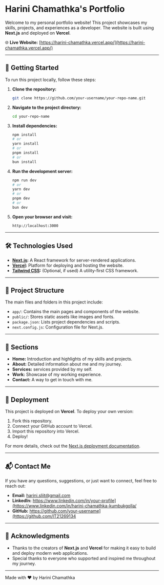 
# Harini Chamathka's Portfolio

Welcome to my personal portfolio website! This project showcases my skills, projects, and experiences as a developer. The website is built using **Next.js** and deployed on **Vercel**.

🌐 **Live Website:** [https://harini-chamathka.vercel.app/](https://harini-chamathka.vercel.app/)

---

## 🚀 Getting Started

To run this project locally, follow these steps:

1. **Clone the repository:**
   ```bash
   git clone https://github.com/your-username/your-repo-name.git
   ```

2. **Navigate to the project directory:**
   ```bash
   cd your-repo-name
   ```

3. **Install dependencies:**
   ```bash
   npm install
   # or
   yarn install
   # or
   pnpm install
   # or
   bun install
   ```

4. **Run the development server:**
   ```bash
   npm run dev
   # or
   yarn dev
   # or
   pnpm dev
   # or
   bun dev
   ```

5. **Open your browser and visit:**
   ```
   http://localhost:3000
   ```

---

## 🛠️ Technologies Used

- **[Next.js](https://nextjs.org/):** A React framework for server-rendered applications.
- **[Vercel](https://vercel.com/):** Platform for deploying and hosting the website.
- **[Tailwind CSS](https://tailwindcss.com/):** (Optional, if used) A utility-first CSS framework.

---

## 📂 Project Structure

The main files and folders in this project include:

- `app/`: Contains the main pages and components of the website.
- `public/`: Stores static assets like images and fonts.
- `package.json`: Lists project dependencies and scripts.
- `next.config.js`: Configuration file for Next.js.

---

## 📄 Sections

- **Home:** Introduction and highlights of my skills and projects.
- **About:** Detailed information about me and my journey.
- **Services:** services provided by my self.
- **Work:** Showcase of my working experience.
- **Contact:** A way to get in touch with me.

---

## 🚀 Deployment

This project is deployed on **Vercel**. To deploy your own version:

1. Fork this repository.
2. Connect your GitHub account to Vercel.
3. Import this repository into Vercel.
4. Deploy!

For more details, check out the [Next.js deployment documentation](https://nextjs.org/docs/app/building-your-application/deploying).

---

## 📬 Contact Me

If you have any questions, suggestions, or just want to connect, feel free to reach out:

- **Email:** harini.sliit@gmail.com
- **LinkedIn:** https://www.linkedin.com/in/your-profile](https://www.linkedin.com/in/harini-chamathka-kumbukgolla/
- **GitHub:** https://github.com/your-username](https://github.com/IT21269134

---

## 🙏 Acknowledgments

- Thanks to the creators of **Next.js** and **Vercel** for making it easy to build and deploy modern web applications.
- Special thanks to everyone who supported and inspired me throughout my journey.

---

Made with ❤️ by Harini Chamathka

